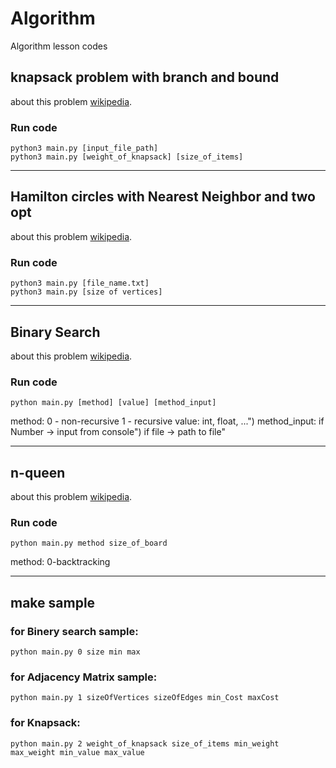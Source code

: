 # Algorithm
Algorithm lesson codes

## knapsack problem with branch and bound
about this problem [wikipedia](https://en.wikipedia.org/wiki/Knapsack_problem).
### Run code
```
python3 main.py [input_file_path]
python3 main.py [weight_of_knapsack] [size_of_items]
```
<hr>

## Hamilton circles with Nearest Neighbor and two opt
about this problem [wikipedia](https://en.wikipedia.org/wiki/Hamiltonian_path).
### Run code
```
python3 main.py [file_name.txt]
python3 main.py [size of vertices]
```
<hr>

## Binary Search
about this problem [wikipedia](https://en.wikipedia.org/wiki/Binary_search_algorithm).

### Run code
```
python main.py [method] [value] [method_input]
```

method: 0 - non-recursive
        1 - recursive
value: int, float, ...")
method_input: if Number -> input from console")
              if file -> path to file"
<hr>

## n-queen
about this problem [wikipedia](https://en.wikipedia.org/wiki/Eight_queens_puzzle).
### Run code
```
python main.py method size_of_board
```
method: 0-backtracking

<hr>

## make sample

### for Binery search sample: 

```
python main.py 0 size min max
```
### for Adjacency Matrix sample: 

```
python main.py 1 sizeOfVertices sizeOfEdges min_Cost maxCost
```

### for Knapsack:
```
python main.py 2 weight_of_knapsack size_of_items min_weight max_weight min_value max_value
```



